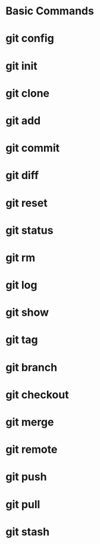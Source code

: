 # Basic Commands

# git config
# git init
# git clone
# git add
# git commit
# git diff
# git reset
# git status
# git rm
# git log
# git show
# git tag
# git branch
# git checkout
# git merge
# git remote
# git push
# git pull
# git stash
